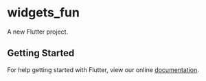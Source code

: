 # widgets_fun

A new Flutter project.

## Getting Started

For help getting started with Flutter, view our online
[documentation](https://flutter.io/).
